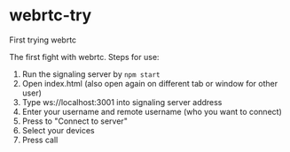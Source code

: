 # webrtc-try

First trying webrtc

The first fight with webrtc. Steps for use:

1. Run the signaling server by `npm start`
2. Open index.html (also open again on different tab or window for other user)
3. Type ws://localhost:3001 into signaling server address
4. Enter your username and remote username (who you want to connect)
5. Press to "Connect to server"
6. Select your devices
7. Press call
